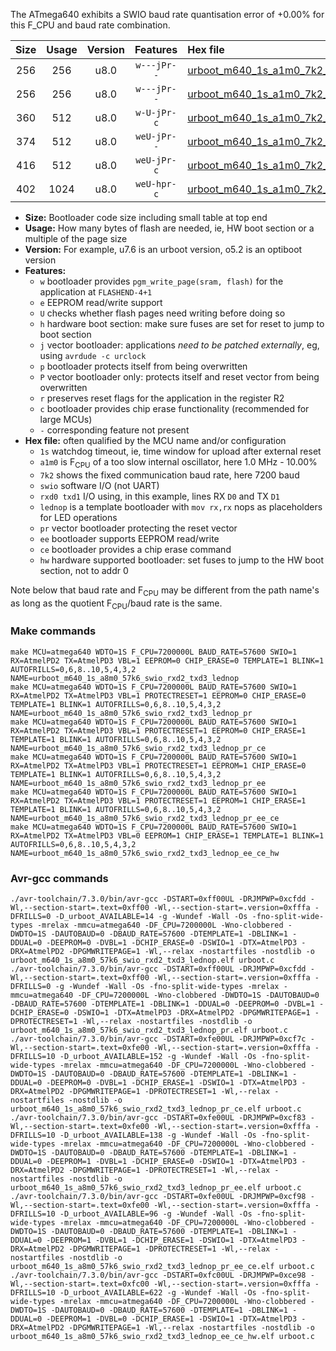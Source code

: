 The ATmega640 exhibits a SWIO baud rate quantisation error of +0.00% for this F_CPU and baud rate combination.

|Size|Usage|Version|Features|Hex file|
|:-:|:-:|:-:|:-:|:--|
|256|256|u8.0|`w---jPr--`|[urboot_m640_1s_a1m0_7k2_swio_rxd2_txd3_lednop.hex](https://raw.githubusercontent.com/stefanrueger/urboot.hex/main/mcus/atmega640/watchdog_1_s/internal_oscillator_a-10.00%25/%2B1m000000_hz/%2B%2B%2B7k2_baud/uart1_rxd2_txd3/lednop/urboot_m640_1s_a1m0_7k2_swio_rxd2_txd3_lednop.hex)|
|256|256|u8.0|`w---jPr--`|[urboot_m640_1s_a1m0_7k2_swio_rxd2_txd3_lednop_pr.hex](https://raw.githubusercontent.com/stefanrueger/urboot.hex/main/mcus/atmega640/watchdog_1_s/internal_oscillator_a-10.00%25/%2B1m000000_hz/%2B%2B%2B7k2_baud/uart1_rxd2_txd3/lednop/urboot_m640_1s_a1m0_7k2_swio_rxd2_txd3_lednop_pr.hex)|
|360|512|u8.0|`w-U-jPr-c`|[urboot_m640_1s_a1m0_7k2_swio_rxd2_txd3_lednop_pr_ce.hex](https://raw.githubusercontent.com/stefanrueger/urboot.hex/main/mcus/atmega640/watchdog_1_s/internal_oscillator_a-10.00%25/%2B1m000000_hz/%2B%2B%2B7k2_baud/uart1_rxd2_txd3/lednop/urboot_m640_1s_a1m0_7k2_swio_rxd2_txd3_lednop_pr_ce.hex)|
|374|512|u8.0|`weU-jPr--`|[urboot_m640_1s_a1m0_7k2_swio_rxd2_txd3_lednop_pr_ee.hex](https://raw.githubusercontent.com/stefanrueger/urboot.hex/main/mcus/atmega640/watchdog_1_s/internal_oscillator_a-10.00%25/%2B1m000000_hz/%2B%2B%2B7k2_baud/uart1_rxd2_txd3/lednop/urboot_m640_1s_a1m0_7k2_swio_rxd2_txd3_lednop_pr_ee.hex)|
|416|512|u8.0|`weU-jPr-c`|[urboot_m640_1s_a1m0_7k2_swio_rxd2_txd3_lednop_pr_ee_ce.hex](https://raw.githubusercontent.com/stefanrueger/urboot.hex/main/mcus/atmega640/watchdog_1_s/internal_oscillator_a-10.00%25/%2B1m000000_hz/%2B%2B%2B7k2_baud/uart1_rxd2_txd3/lednop/urboot_m640_1s_a1m0_7k2_swio_rxd2_txd3_lednop_pr_ee_ce.hex)|
|402|1024|u8.0|`weU-hpr-c`|[urboot_m640_1s_a1m0_7k2_swio_rxd2_txd3_lednop_ee_ce_hw.hex](https://raw.githubusercontent.com/stefanrueger/urboot.hex/main/mcus/atmega640/watchdog_1_s/internal_oscillator_a-10.00%25/%2B1m000000_hz/%2B%2B%2B7k2_baud/uart1_rxd2_txd3/lednop/urboot_m640_1s_a1m0_7k2_swio_rxd2_txd3_lednop_ee_ce_hw.hex)|

- **Size:** Bootloader code size including small table at top end
- **Usage:** How many bytes of flash are needed, ie, HW boot section or a multiple of the page size
- **Version:** For example, u7.6 is an urboot version, o5.2 is an optiboot version
- **Features:**
  + `w` bootloader provides `pgm_write_page(sram, flash)` for the application at `FLASHEND-4+1`
  + `e` EEPROM read/write support
  + `U` checks whether flash pages need writing before doing so
  + `h` hardware boot section: make sure fuses are set for reset to jump to boot section
  + `j` vector bootloader: applications *need to be patched externally*, eg, using `avrdude -c urclock`
  + `p` bootloader protects itself from being overwritten
  + `P` vector bootloader only: protects itself and reset vector from being overwritten
  + `r` preserves reset flags for the application in the register R2
  + `c` bootloader provides chip erase functionality (recommended for large MCUs)
  + `-` corresponding feature not present
- **Hex file:** often qualified by the MCU name and/or configuration
  + `1s` watchdog timeout, ie, time window for upload after external reset
  + `a1m0` is F<sub>CPU</sub> of a too slow internal oscillator, here 1.0 MHz - 10.00%
  + `7k2` shows the fixed communication baud rate, here 7200 baud
  + `swio` software I/O (not UART)
  + `rxd0 txd1` I/O using, in this example, lines RX `D0` and TX `D1`
  + `lednop` is a template bootloader with `mov rx,rx` nops as placeholders for LED operations
  + `pr` vector bootloader protecting the reset vector
  + `ee` bootloader supports EEPROM read/write
  + `ce` bootloader provides a chip erase command
  + `hw` hardware supported bootloader: set fuses to jump to the HW boot section, not to addr 0


Note below that baud rate and F<sub>CPU</sub> may be different from the path name's as long as the quotient F<sub>CPU</sub>/baud rate is the same.

### Make commands
```
make MCU=atmega640 WDTO=1S F_CPU=7200000L BAUD_RATE=57600 SWIO=1 RX=AtmelPD2 TX=AtmelPD3 VBL=1 EEPROM=0 CHIP_ERASE=0 TEMPLATE=1 BLINK=1 AUTOFRILLS=0,6,8..10,5,4,3,2 NAME=urboot_m640_1s_a8m0_57k6_swio_rxd2_txd3_lednop
make MCU=atmega640 WDTO=1S F_CPU=7200000L BAUD_RATE=57600 SWIO=1 RX=AtmelPD2 TX=AtmelPD3 VBL=1 PROTECTRESET=1 EEPROM=0 CHIP_ERASE=0 TEMPLATE=1 BLINK=1 AUTOFRILLS=0,6,8..10,5,4,3,2 NAME=urboot_m640_1s_a8m0_57k6_swio_rxd2_txd3_lednop_pr
make MCU=atmega640 WDTO=1S F_CPU=7200000L BAUD_RATE=57600 SWIO=1 RX=AtmelPD2 TX=AtmelPD3 VBL=1 PROTECTRESET=1 EEPROM=0 CHIP_ERASE=1 TEMPLATE=1 BLINK=1 AUTOFRILLS=0,6,8..10,5,4,3,2 NAME=urboot_m640_1s_a8m0_57k6_swio_rxd2_txd3_lednop_pr_ce
make MCU=atmega640 WDTO=1S F_CPU=7200000L BAUD_RATE=57600 SWIO=1 RX=AtmelPD2 TX=AtmelPD3 VBL=1 PROTECTRESET=1 EEPROM=1 CHIP_ERASE=0 TEMPLATE=1 BLINK=1 AUTOFRILLS=0,6,8..10,5,4,3,2 NAME=urboot_m640_1s_a8m0_57k6_swio_rxd2_txd3_lednop_pr_ee
make MCU=atmega640 WDTO=1S F_CPU=7200000L BAUD_RATE=57600 SWIO=1 RX=AtmelPD2 TX=AtmelPD3 VBL=1 PROTECTRESET=1 EEPROM=1 CHIP_ERASE=1 TEMPLATE=1 BLINK=1 AUTOFRILLS=0,6,8..10,5,4,3,2 NAME=urboot_m640_1s_a8m0_57k6_swio_rxd2_txd3_lednop_pr_ee_ce
make MCU=atmega640 WDTO=1S F_CPU=7200000L BAUD_RATE=57600 SWIO=1 RX=AtmelPD2 TX=AtmelPD3 VBL=0 EEPROM=1 CHIP_ERASE=1 TEMPLATE=1 BLINK=1 AUTOFRILLS=0,6,8..10,5,4,3,2 NAME=urboot_m640_1s_a8m0_57k6_swio_rxd2_txd3_lednop_ee_ce_hw
```

### Avr-gcc commands
```
./avr-toolchain/7.3.0/bin/avr-gcc -DSTART=0xff00UL -DRJMPWP=0xcfdd -Wl,--section-start=.text=0xff00 -Wl,--section-start=.version=0xfffa -DFRILLS=0 -D_urboot_AVAILABLE=14 -g -Wundef -Wall -Os -fno-split-wide-types -mrelax -mmcu=atmega640 -DF_CPU=7200000L -Wno-clobbered -DWDTO=1S -DAUTOBAUD=0 -DBAUD_RATE=57600 -DTEMPLATE=1 -DBLINK=1 -DDUAL=0 -DEEPROM=0 -DVBL=1 -DCHIP_ERASE=0 -DSWIO=1 -DTX=AtmelPD3 -DRX=AtmelPD2 -DPGMWRITEPAGE=1 -Wl,--relax -nostartfiles -nostdlib -o urboot_m640_1s_a8m0_57k6_swio_rxd2_txd3_lednop.elf urboot.c
./avr-toolchain/7.3.0/bin/avr-gcc -DSTART=0xff00UL -DRJMPWP=0xcfdd -Wl,--section-start=.text=0xff00 -Wl,--section-start=.version=0xfffa -DFRILLS=0 -g -Wundef -Wall -Os -fno-split-wide-types -mrelax -mmcu=atmega640 -DF_CPU=7200000L -Wno-clobbered -DWDTO=1S -DAUTOBAUD=0 -DBAUD_RATE=57600 -DTEMPLATE=1 -DBLINK=1 -DDUAL=0 -DEEPROM=0 -DVBL=1 -DCHIP_ERASE=0 -DSWIO=1 -DTX=AtmelPD3 -DRX=AtmelPD2 -DPGMWRITEPAGE=1 -DPROTECTRESET=1 -Wl,--relax -nostartfiles -nostdlib -o urboot_m640_1s_a8m0_57k6_swio_rxd2_txd3_lednop_pr.elf urboot.c
./avr-toolchain/7.3.0/bin/avr-gcc -DSTART=0xfe00UL -DRJMPWP=0xcf7c -Wl,--section-start=.text=0xfe00 -Wl,--section-start=.version=0xfffa -DFRILLS=10 -D_urboot_AVAILABLE=152 -g -Wundef -Wall -Os -fno-split-wide-types -mrelax -mmcu=atmega640 -DF_CPU=7200000L -Wno-clobbered -DWDTO=1S -DAUTOBAUD=0 -DBAUD_RATE=57600 -DTEMPLATE=1 -DBLINK=1 -DDUAL=0 -DEEPROM=0 -DVBL=1 -DCHIP_ERASE=1 -DSWIO=1 -DTX=AtmelPD3 -DRX=AtmelPD2 -DPGMWRITEPAGE=1 -DPROTECTRESET=1 -Wl,--relax -nostartfiles -nostdlib -o urboot_m640_1s_a8m0_57k6_swio_rxd2_txd3_lednop_pr_ce.elf urboot.c
./avr-toolchain/7.3.0/bin/avr-gcc -DSTART=0xfe00UL -DRJMPWP=0xcf83 -Wl,--section-start=.text=0xfe00 -Wl,--section-start=.version=0xfffa -DFRILLS=10 -D_urboot_AVAILABLE=138 -g -Wundef -Wall -Os -fno-split-wide-types -mrelax -mmcu=atmega640 -DF_CPU=7200000L -Wno-clobbered -DWDTO=1S -DAUTOBAUD=0 -DBAUD_RATE=57600 -DTEMPLATE=1 -DBLINK=1 -DDUAL=0 -DEEPROM=1 -DVBL=1 -DCHIP_ERASE=0 -DSWIO=1 -DTX=AtmelPD3 -DRX=AtmelPD2 -DPGMWRITEPAGE=1 -DPROTECTRESET=1 -Wl,--relax -nostartfiles -nostdlib -o urboot_m640_1s_a8m0_57k6_swio_rxd2_txd3_lednop_pr_ee.elf urboot.c
./avr-toolchain/7.3.0/bin/avr-gcc -DSTART=0xfe00UL -DRJMPWP=0xcf98 -Wl,--section-start=.text=0xfe00 -Wl,--section-start=.version=0xfffa -DFRILLS=10 -D_urboot_AVAILABLE=96 -g -Wundef -Wall -Os -fno-split-wide-types -mrelax -mmcu=atmega640 -DF_CPU=7200000L -Wno-clobbered -DWDTO=1S -DAUTOBAUD=0 -DBAUD_RATE=57600 -DTEMPLATE=1 -DBLINK=1 -DDUAL=0 -DEEPROM=1 -DVBL=1 -DCHIP_ERASE=1 -DSWIO=1 -DTX=AtmelPD3 -DRX=AtmelPD2 -DPGMWRITEPAGE=1 -DPROTECTRESET=1 -Wl,--relax -nostartfiles -nostdlib -o urboot_m640_1s_a8m0_57k6_swio_rxd2_txd3_lednop_pr_ee_ce.elf urboot.c
./avr-toolchain/7.3.0/bin/avr-gcc -DSTART=0xfc00UL -DRJMPWP=0xce98 -Wl,--section-start=.text=0xfc00 -Wl,--section-start=.version=0xfffa -DFRILLS=10 -D_urboot_AVAILABLE=622 -g -Wundef -Wall -Os -fno-split-wide-types -mrelax -mmcu=atmega640 -DF_CPU=7200000L -Wno-clobbered -DWDTO=1S -DAUTOBAUD=0 -DBAUD_RATE=57600 -DTEMPLATE=1 -DBLINK=1 -DDUAL=0 -DEEPROM=1 -DVBL=0 -DCHIP_ERASE=1 -DSWIO=1 -DTX=AtmelPD3 -DRX=AtmelPD2 -DPGMWRITEPAGE=1 -Wl,--relax -nostartfiles -nostdlib -o urboot_m640_1s_a8m0_57k6_swio_rxd2_txd3_lednop_ee_ce_hw.elf urboot.c
```

